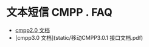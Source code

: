 # 文本短信 CMPP . FAQ

* [cmpp2.0 文档](static/移动CMPP2.1.0接口文档.pdf)
* [cmpp3.0 文档](static/移动CMPP3.0.1 接口文档.pdf)